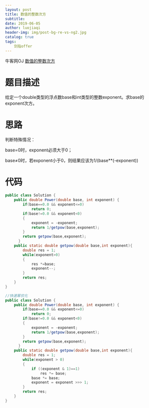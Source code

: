 ```yaml
---
layout: post                          
title: 数值的整数次方                              
subtitle:                             
date: 2019-06-05                      
author: luojiaqi                      
header-img: img/post-bg-re-vs-ng2.jpg 
catalog: true                         
tags:                                 
    剑指offer                              
---
```


牛客网OJ [数值的整数次方](<https://www.nowcoder.com/practice/1a834e5e3e1a4b7ba251417554e07c00?tpId=13&tqId=11165&tPage=1&rp=1&ru=/ta/coding-interviews&qru=/ta/coding-interviews/question-ranking>)

# 题目描述

给定一个double类型的浮点数base和int类型的整数exponent。求base的exponent次方。

# 思路

判断特殊情况：

base=0时，exponent必须大于0；

base≠0时，若exponent小于0，则结果应该为1/(base**(-exponent))

# 代码

```java
public class Solution {
    public double Power(double base, int exponent) {
        if(base==0.0 && exponent<=0)
            return 0;
        if(base!=0.0 && exponent<0)
        {
            exponent = -exponent;
            return 1/getpow(base,exponent);
        }   
        return getpow(base,exponent);
      }
    public static double getpow(double base,int exponent){
        double res = 1;
        while(exponent>0)
        {
            res *=base;
            exponent--;
        }
        return res;
    }
}
```

```java
//快速幂优化
public class Solution {
    public double Power(double base, int exponent) {
        if(base==0.0 && exponent<=0)
            return 0;
        if(base!=0.0 && exponent<0)
        {
            exponent = -exponent;
            return 1/getpow(base,exponent);
        }   
        return getpow(base,exponent);
      }
    public static double getpow(double base,int exponent){
        double res = 1;
        while(exponent > 0) 
        {
            if ((exponent & 1)==1) 
                res *= base;
            base *= base;
            exponent = exponent >>> 1;
        }
        return res;
    }
}
```

